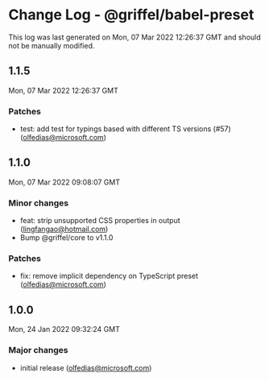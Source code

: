 # Change Log - @griffel/babel-preset

This log was last generated on Mon, 07 Mar 2022 12:26:37 GMT and should not be manually modified.

<!-- Start content -->

## 1.1.5

Mon, 07 Mar 2022 12:26:37 GMT

### Patches

- test: add test for typings based with different TS versions (#57) (olfedias@microsoft.com)

## 1.1.0

Mon, 07 Mar 2022 09:08:07 GMT

### Minor changes

- feat: strip unsupported CSS properties in output (lingfangao@hotmail.com)
- Bump @griffel/core to v1.1.0

### Patches

- fix: remove implicit dependency on TypeScript preset (olfedias@microsoft.com)

## 1.0.0

Mon, 24 Jan 2022 09:32:24 GMT

### Major changes

- initial release (olfedias@microsoft.com)
